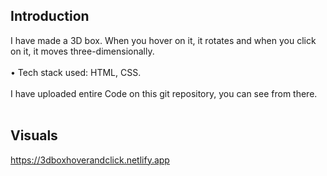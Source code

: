 ## Introduction </br>
I have made a 3D box. When you hover on it, it rotates and when you click on it, it moves three-dimensionally.</br></br>
•	Tech stack used: HTML, CSS. </br></br>
I have uploaded  entire Code on this git repository, you can see from there. </br> </br>

## Visuals</br>


https://3dboxhoverandclick.netlify.app
